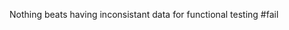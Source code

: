 <!--
id: 181625004
link: http://kevinisom.info/post/181625004/nothing-beats-having-inconsistant-data-for
slug: nothing-beats-having-inconsistant-data-for
date: Mon Sep 07 2009 14:47:20 GMT+1200 (NZST)
raw: {"blog_name":"kevinisom","id":181625004,"post_url":"http://kevinisom.info/post/181625004/nothing-beats-having-inconsistant-data-for","slug":"nothing-beats-having-inconsistant-data-for","type":"text","date":"2009-09-07 02:47:20 GMT","timestamp":1252291640,"state":"published","format":"html","reblog_key":"IZe2kCbr","tags":[],"short_url":"http://tmblr.co/Zw68YyAqs2i","highlighted":[],"feed_item":"http://twitter.com/kev_nz/statuses/3808347188","from_feed_id":"650289","note_count":0,"title":null,"body":"<p>Nothing beats having inconsistant data for functional testing #fail</p>"}
publish: 2009-09-07
tags: 
title: null
-->


Nothing beats having inconsistant data for functional testing \#fail


